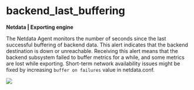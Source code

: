 # backend_last_buffering

**Netdata | Exporting engine**

The Netdata Agent monitors the number of seconds since the last successful buffering of backend data. This alert
indicates that the backend destination is down or unreachable. Receiving this alert means that the backend subsystem
failed to buffer metrics for a while, and some metrics are lost while exporting. Short-term network availability issues
might be fixed by increasing `buffer on failures` value in netdata.conf.

![](https://drive.google.com/uc?export=view&id=1elXR92OQn3sWVGXUCjpGi-NwcLNYE24g)
